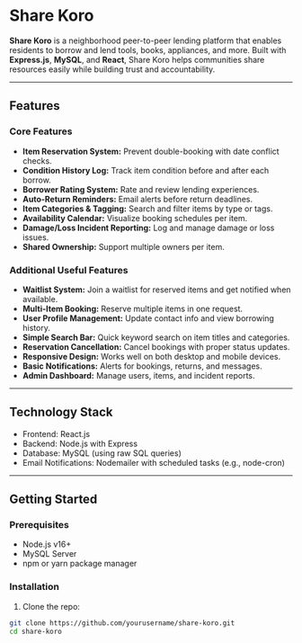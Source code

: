# Share Koro

**Share Koro** is a neighborhood peer-to-peer lending platform that enables residents to borrow and lend tools, books, appliances, and more. Built with **Express.js**, **MySQL**, and **React**, Share Koro helps communities share resources easily while building trust and accountability.

---

## Features

### Core Features
- **Item Reservation System:** Prevent double-booking with date conflict checks.  
- **Condition History Log:** Track item condition before and after each borrow.  
- **Borrower Rating System:** Rate and review lending experiences.  
- **Auto-Return Reminders:** Email alerts before return deadlines.  
- **Item Categories & Tagging:** Search and filter items by type or tags.  
- **Availability Calendar:** Visualize booking schedules per item.  
- **Damage/Loss Incident Reporting:** Log and manage damage or loss issues.  
- **Shared Ownership:** Support multiple owners per item.

### Additional Useful Features
- **Waitlist System:** Join a waitlist for reserved items and get notified when available.  
- **Multi-Item Booking:** Reserve multiple items in one request.  
- **User Profile Management:** Update contact info and view borrowing history.  
- **Simple Search Bar:** Quick keyword search on item titles and categories.  
- **Reservation Cancellation:** Cancel bookings with proper status updates.  
- **Responsive Design:** Works well on both desktop and mobile devices.  
- **Basic Notifications:** Alerts for bookings, returns, and messages.  
- **Admin Dashboard:** Manage users, items, and incident reports.

---

## Technology Stack

- Frontend: React.js  
- Backend: Node.js with Express  
- Database: MySQL (using raw SQL queries)  
- Email Notifications: Nodemailer with scheduled tasks (e.g., node-cron)

---

## Getting Started

### Prerequisites

- Node.js v16+  
- MySQL Server  
- npm or yarn package manager  

### Installation

1. Clone the repo:

```bash
git clone https://github.com/yourusername/share-koro.git
cd share-koro
